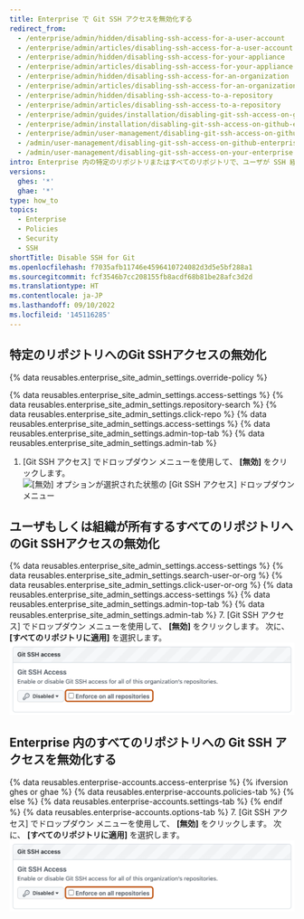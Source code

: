 ```yaml
---
title: Enterprise で Git SSH アクセスを無効化する
redirect_from:
  - /enterprise/admin/hidden/disabling-ssh-access-for-a-user-account
  - /enterprise/admin/articles/disabling-ssh-access-for-a-user-account
  - /enterprise/admin/hidden/disabling-ssh-access-for-your-appliance
  - /enterprise/admin/articles/disabling-ssh-access-for-your-appliance
  - /enterprise/admin/hidden/disabling-ssh-access-for-an-organization
  - /enterprise/admin/articles/disabling-ssh-access-for-an-organization
  - /enterprise/admin/hidden/disabling-ssh-access-to-a-repository
  - /enterprise/admin/articles/disabling-ssh-access-to-a-repository
  - /enterprise/admin/guides/installation/disabling-git-ssh-access-on-github-enterprise
  - /enterprise/admin/installation/disabling-git-ssh-access-on-github-enterprise-server
  - /enterprise/admin/user-management/disabling-git-ssh-access-on-github-enterprise-server
  - /admin/user-management/disabling-git-ssh-access-on-github-enterprise-server
  - /admin/user-management/disabling-git-ssh-access-on-your-enterprise
intro: Enterprise 内の特定のリポジトリまたはすべてのリポジトリで、ユーザが SSH 経由で Git を使用できないようにすることができます。
versions:
  ghes: '*'
  ghae: '*'
type: how_to
topics:
  - Enterprise
  - Policies
  - Security
  - SSH
shortTitle: Disable SSH for Git
ms.openlocfilehash: f7035afb11746e4596410724082d3d5e5bf288a1
ms.sourcegitcommit: fcf3546b7cc208155fb8acdf68b81be28afc3d2d
ms.translationtype: HT
ms.contentlocale: ja-JP
ms.lasthandoff: 09/10/2022
ms.locfileid: '145116285'
---
```

## 特定のリポジトリへのGit SSHアクセスの無効化

{% data reusables.enterprise_site_admin_settings.override-policy %}

{% data reusables.enterprise_site_admin_settings.access-settings %} {% data reusables.enterprise_site_admin_settings.repository-search %} {% data reusables.enterprise_site_admin_settings.click-repo %} {% data reusables.enterprise_site_admin_settings.access-settings %} {% data reusables.enterprise_site_admin_settings.admin-top-tab %} {% data reusables.enterprise_site_admin_settings.admin-tab %}
1. [Git SSH アクセス] でドロップダウン メニューを使用して、 **[無効]** をクリックします。
 ![[無効] オプションが選択された状態の [Git SSH アクセス] ドロップダウン メニュー](/assets/images/enterprise/site-admin-settings/git-ssh-access-repository-setting.png)

## ユーザもしくは組織が所有するすべてのリポジトリへのGit SSHアクセスの無効化

{% data reusables.enterprise_site_admin_settings.access-settings %} {% data reusables.enterprise_site_admin_settings.search-user-or-org %} {% data reusables.enterprise_site_admin_settings.click-user-or-org %} {% data reusables.enterprise_site_admin_settings.access-settings %} {% data reusables.enterprise_site_admin_settings.admin-top-tab %} {% data reusables.enterprise_site_admin_settings.admin-tab %}
7. [Git SSH アクセス] でドロップダウン メニューを使用して、 **[無効]** をクリックします。 次に、 **[すべてのリポジトリに適用]** を選択します。
 ![[無効] オプションが選択された状態の [Git SSH アクセス] ドロップダウン メニュー](/assets/images/enterprise/site-admin-settings/git-ssh-access-organization-setting.png)

## Enterprise 内のすべてのリポジトリへの Git SSH アクセスを無効化する

{% data reusables.enterprise-accounts.access-enterprise %} {% ifversion ghes or ghae %} {% data reusables.enterprise-accounts.policies-tab %} {% else %} {% data reusables.enterprise-accounts.settings-tab %} {% endif %} {% data reusables.enterprise-accounts.options-tab %}
7. [Git SSH アクセス] でドロップダウン メニューを使用して、 **[無効]** をクリックします。 次に、 **[すべてのリポジトリに適用]** を選択します。
 ![[無効] オプションが選択された状態の [Git SSH アクセス] ドロップダウン メニュー](/assets/images/enterprise/site-admin-settings/git-ssh-access-appliance-setting.png)
